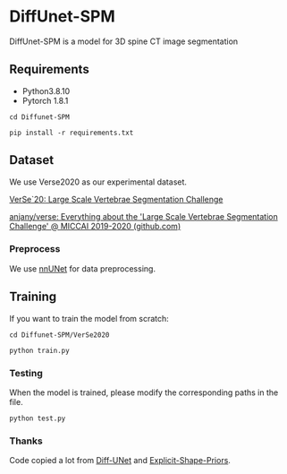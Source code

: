 # DiffUnet-SPM
DiffUnet-SPM is a model for 3D spine CT image segmentation



## Requirements

- Python3.8.10  
- Pytorch 1.8.1

```
cd Diffunet-SPM
```

```
pip install -r requirements.txt
```



## Dataset

We use Verse2020 as our experimental dataset.

[VerSe`20: Large Scale Vertebrae Segmentation Challenge](https://verse2020.grand-challenge.org/)

[anjany/verse: Everything about the 'Large Scale Vertebrae Segmentation Challenge' @ MICCAI 2019-2020 (github.com)](https://github.com/anjany/verse)



### Preprocess

We use [nnUNet](https://github.com/MIC-DKFZ/nnUNet/tree/nnunetv1) for data preprocessing.



## Training

If you want to train the model from scratch:

```
cd Diffunet-SPM/VerSe2020
```

```
python train.py
```



### Testing

When the model is trained, please modify the corresponding paths in the file.

```
python test.py
```



### Thanks

Code copied a lot from [Diff-UNet](https://github.com/ge-xing/Diff-UNet/tree/main) and [Explicit-Shape-Priors](https://github.com/AlexYouXin/Explicit-Shape-Priors/tree/main).
